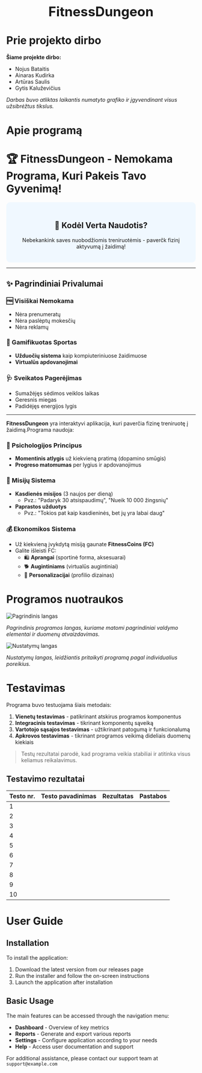 <div style="text-align: center;">
  <h1 style="font-size: 2.5em;">FitnessDungeon</h1>
</div>

# Prie projekto dirbo

**Šiame projekte dirbo:**
- Nojus Bataitis
- Ainaras Kudirka
- Artūras Saulis
- Gytis Kaluževičius

*Darbas buvo atliktas laikantis numatyto grafiko ir įgyvendinant visus užsibrėžtus tikslus.*

# Apie programą

# 🏆 FitnessDungeon - Nemokama Programa, Kuri Pakeis Tavo Gyvenimą!

<div style="text-align: center; background-color: #f0f8ff; padding: 20px; border-radius: 10px;">
  <h2>💪 Kodėl Verta Naudotis?</h2>
  <p>Nebekankink saves nuobodžiomis treniruotėmis - paverčk fizinį aktyvumą į žaidimą!</p>
</div>

---

## ✨ Pagrindiniai Privalumai

### 🆓 Visiškai Nemokama
- Nėra prenumeratų
- Nėra paslėptų mokesčių
- Nėra reklamų

### 🏅 Gamifikuotas Sportas
- **Užduočių sistema** kaip kompiuteriniuose žaidimuose
- **Virtualūs apdovanojimai**

### 🩺 Sveikatos Pagerėjimas
- Sumažėjęs sėdimos veiklos laikas
- Geresnis miegas
- Padidėjęs energijos lygis

---


**FitnessDungeon** yra interaktyvi aplikacija, kuri paverčia fizinę treniruotę į žaidimą.Programa naudoja:

### 🧠 Psichologijos Principus
- **Momentinis atlygis** už kiekvieną pratimą (dopamino smūgis)
- **Progreso matomumas** per lygius ir apdovanojimus


### 🎯 Misijų Sistema
- **Kasdienės misijos** (3 naujos per dieną)
  - Pvz.: "Padaryk 30 atsispaudimų", "Nueik 10 000 žingsnių"
- **Paprastos užduotys** 
  - Pvz.: "Tokios pat kaip kasdieninės, bet jų yra labai daug"

### 💰 Ekonomikos Sistema
- Už kiekvieną įvykdytą misiją gaunate **FitnessCoins (FC)**
- Galite išleisti FC:
  - 🛍️ **Aprangai** (sportinė forma, aksesuarai)
  - 🐕 **Augintiniams** (virtualūs augintiniai)
  - 🎨 **Personalizacijai** (profilio dizainas)

# Programos nuotraukos

![Pagrindinis langas](https://via.placeholder.com/600x400?text=Pagrindinis+langas)

*Pagrindinis programos langas, kuriame matomi pagrindiniai valdymo elementai ir duomenų atvaizdavimas.*

![Nustatymų langas](https://via.placeholder.com/600x400?text=Nustatymų+langas)

*Nustatymų langas, leidžiantis pritaikyti programą pagal individualius poreikius.*

# Testavimas
Programa buvo testuojama šiais metodais:
1. **Vienetų testavimas** - patikrinant atskirus programos komponentus
2. **Integracinis testavimas** - tikrinant komponentų sąveiką
3. **Vartotojo sąsajos testavimas** - užtikrinant patogumą ir funkcionalumą
4. **Apkrovos testavimas** - tikrinant programos veikimą dideliais duomenų kiekiais
> Testų rezultatai parodė, kad programa veikia stabiliai ir atitinka visus keliamus reikalavimus.

## Testavimo rezultatai

| Testo nr. | Testo pavadinimas | Rezultatas | Pastabos |
|-----------|-------------------|------------|----------|
| 1         |                   |            |          |
| 2         |                   |            |          |
| 3         |                   |            |          |
| 4         |                   |            |          |
| 5         |                   |            |          |
| 6         |                   |            |          |
| 7         |                   |            |          |
| 8         |                   |            |          |
| 9         |                   |            |          |
| 10        |                   |            |          |
# User Guide

## Installation

To install the application:
1. Download the latest version from our releases page
2. Run the installer and follow the on-screen instructions
3. Launch the application after installation

## Basic Usage

The main features can be accessed through the navigation menu:
- **Dashboard** - Overview of key metrics
- **Reports** - Generate and export various reports
- **Settings** - Configure application according to your needs
- **Help** - Access user documentation and support

For additional assistance, please contact our support team at `support@example.com`
